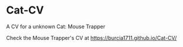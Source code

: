 # Cat-CV
A CV for a unknown Cat: Mouse Trapper

Check the Mouse Trapper's CV at https://burcia1711.github.io/Cat-CV/
